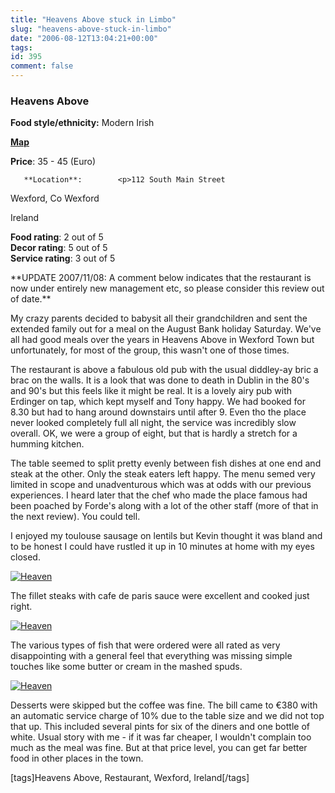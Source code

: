 ```yaml
---
title: "Heavens Above stuck in Limbo"
slug: "heavens-above-stuck-in-limbo"
date: "2006-08-12T13:04:21+00:00"
tags:
id: 395
comment: false
---
```


  <div class='hreview'>         

### Heavens Above

**Food style/ethnicity:** Modern Irish

**[Map](http://local.live.com/?v=2&sp=aN.sqpbm4gfvjpp_Heavens%2520Above_Restaurant__)**

**Price**: 35 - 45        (Euro)

       **Location**:        <p>112 South Main Street

Wexford,         Co Wexford        

Ireland
      </p>        <div>**Food rating**: <span class="rating">2</span> out of 5<div class="sb-fullstar"> </div><div class="sb-fullstar"> </div><div class="sb-emptystar"> </div><div class="sb-emptystar"> </div><div class="sb-emptystar"> </div><div style="clear: left"></div></div>   <div>**Decor rating**: <span class="rating">5</span> out of 5<div class="sb-fullstar"> </div><div class="sb-fullstar"> </div><div class="sb-fullstar"> </div><div class="sb-fullstar"> </div><div class="sb-fullstar"> </div><div style="clear: left"></div></div>   <div>**Service rating**: <span class="rating">3</span> out of 5<div class="sb-fullstar"> </div><div class="sb-fullstar"> </div><div class="sb-fullstar"> </div><div class="sb-emptystar"> </div><div class="sb-emptystar"> </div><div style="clear: left"></div></div>   <div class='description'>

<p>**UPDATE 2007/11/08: A comment below indicates that the restaurant is now under entirely new management etc, so please consider this review out of date.**

My crazy parents decided to babysit all their grandchildren and sent the extended family out for a meal on the August Bank holiday Saturday. We've all had good meals over the years in Heavens Above in Wexford Town but unfortunately, for most of the group, this wasn't one of those times.

The restaurant is above a fabulous old pub with the usual diddley-ay bric a brac on the walls. It is a look that was done to death in Dublin in the 80's and 90's but this feels like it might be real. It is a lovely airy pub with Erdinger on tap, which kept myself and Tony happy. We had booked for 8.30 but had to hang around downstairs until after 9\. Even tho the place never looked completely full all night, the service was incredibly slow overall. OK, we were a group of eight, but that is hardly a stretch for a humming kitchen.

The table seemed to split pretty evenly between fish dishes at one end and steak at the other. Only the steak eaters left happy. The menu semed very limited in scope and unadventurous which was at odds with our previous experiences. I heard later that the chef who made the place famous had been poached by Forde's along with a lot of the other staff (more of that in the next review). You could tell.

I enjoyed my toulouse sausage on lentils but Kevin thought it was bland and to be honest I could have rustled it up in 10 minutes at home with my eyes closed.

[![Heaven](http://static.flickr.com/75/213089955_c8a8e413ce_m.jpg)](http://www.flickr.com/photos/bandon1/213089955/ "Photo Sharing")

The fillet steaks with cafe de paris sauce were excellent and cooked just right.

[![Heaven](http://static.flickr.com/85/213090219_b6d3169492_m.jpg)](http://www.flickr.com/photos/bandon1/213090219/ "Photo Sharing")

 The various types of fish that were ordered were all rated as very disappointing with a general feel that everything was missing simple touches like some butter or cream in the mashed spuds.

[![Heaven](http://static.flickr.com/83/213090429_03f37236c4_m.jpg)](http://www.flickr.com/photos/bandon1/213090429/ "Photo Sharing")

Desserts were skipped but the coffee was fine. The bill came to €380 with an automatic service charge of 10% due to the table size and we did not top that up. This included several pints for six of the diners and one bottle of white. Usual story with me - if it was far cheaper, I wouldn't complain too much as the meal was fine. But at that price level, you can get far better food in other places in the town.

[tags]Heavens Above, Restaurant, Wexford, Ireland[/tags]</p></div>      </div>
<script type="application/x-subnode; charset=utf-8">
       <!-- the following is structured blog data for machine readers. -->
       <subnode xmlns:data-view="http://www.w3.org/2003/g/data-view#" data-view:transformation="http://structuredblogging.org/subnode-to-rdf-interpreter.xsl" xmlns="http://www.structuredblogging.org/xmlns#subnode">
            <xml-structured-blog-entry xmlns="http://www.structuredblogging.org/xmlns">
              <generator id="wpsb-1" type="x-wpsb-post" version="1"/><review type="review/restaurant"><subject name="Heavens Above" ethnicity="Modern Irish" map="http://local.live.com/?v=2andsp=aN.sqpbm4gfvjpp_Heavens%2520Above_Restaurant__"><price min="35" max="45" currency="Euro"/><location address="112 South Main Street" city="Wexford" state="Co Wexford" country="Ireland"/></subject><foodrating max="5" min="0">2</foodrating><decorrating max="5" min="0">5</decorrating><servicerating max="5" min="0">3</servicerating><description>&lt;p&gt;My crazy parents decided to babysit all their grandchildren and sent the extended family out for a meal on the August Bank holiday Saturday. We've all had good meals over the years in Heavens Above in Wexford Town but unfortunately, for most of the group, this wasn't one of those times.&lt;/p&gt;

&lt;p&gt;The restaurant is above a fabulous old pub with the usual diddley-ay bric a brac on the walls. It is a look that was done to death in Dublin in the 80's and 90's but this feels like it might be real. It is a lovely airy pub with Erdinger on tap, which kept myself and Tony happy. We had booked for 8.30 but had to hang around downstairs until after 9\. Even tho the place never looked completely full all night, the service was incredibly slow overall. OK, we were a group of eight, but that is hardly a stretch for a humming kitchen.&lt;/p&gt;

&lt;p&gt;The table seemed to split pretty evenly between fish dishes at one end and steak at the other. Only the steak eaters left happy. The menu semed very limited in scope and unadventurous which was at odds with our previous experiences. I heard later that the chef who made the place famous had been poached by Forde's along with a lot of the other staff (more of that in the next review). You could tell.&lt;/p&gt;

&lt;p&gt;I enjoyed my toulouse sausage on lentils but Kevin thought it was bland and to be honest I could have rustled it up in 10 minutes at home with my eyes closed.&lt;/p&gt; 

&lt;a href= http://www.flickr.com/photos/bandon1/213089955/  title= Photo Sharing &gt;&lt;img src= http://static.flickr.com/75/213089955_c8a8e413ce_m.jpg  width= 240  height= 180  alt= Heaven's Above Meal 5  /&gt;&lt;/a&gt;

&lt;p&gt;The fillet steaks with cafe de paris sauce were excellent and cooked just right.&lt;/p&gt;

&lt;a href= http://www.flickr.com/photos/bandon1/213090219/  title= Photo Sharing &gt;&lt;img src= http://static.flickr.com/85/213090219_b6d3169492_m.jpg  width= 240  height= 180  alt= Heaven's Above Meal 3  /&gt;&lt;/a&gt;

&lt;p&gt; The various types of fish that were ordered were all rated as very disappointing with a general feel that everything was missing simple touches like some butter or cream in the mashed spuds.&lt;/p&gt;

&lt;a href= http://www.flickr.com/photos/bandon1/213090429/  title= Photo Sharing &gt;&lt;img src= http://static.flickr.com/83/213090429_03f37236c4_m.jpg  width= 240  height= 180  alt= Heaven's Above Meal 1  /&gt;&lt;/a&gt;

&lt;p&gt;Desserts were skipped but the coffee was fine. The bill came to €380 with an automatic service charge of 10% due to the table size and we did not top that up. This included several pints for six of the diners and one bottle of white. Usual story with me - if it was far cheaper, I wouldn't complain too much as the meal was fine. But at that price level, you can get far better food in other places in the town.&lt;/p&gt;

[tags]Heavens Above, Restaurant, Wexford, Ireland[/tags]</description></review>
            </xml-structured-blog-entry>
       </subnode>
       </script>
